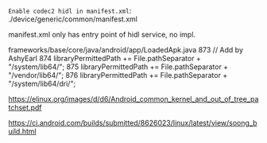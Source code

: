 `Enable codec2 hidl in manifest.xml`: ./device/generic/common/manifest.xml

manifest.xml only has entry point of hidl service, no impl.


frameworks/base/core/java/android/app/LoadedApk.java
 873         // Add by AshyEarl
 874         libraryPermittedPath += File.pathSeparator + "/system/lib64/";
 875         libraryPermittedPath += File.pathSeparator + "/vendor/lib64/";
 876         libraryPermittedPath += File.pathSeparator + "/system/lib64/dri/";

https://elinux.org/images/d/d6/Android_common_kernel_and_out_of_tree_patchset.pdf

https://ci.android.com/builds/submitted/8626023/linux/latest/view/soong_build.html